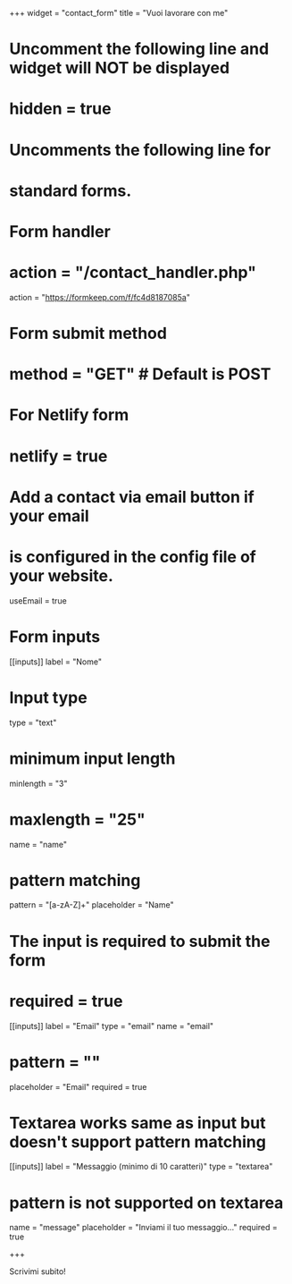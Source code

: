 +++
widget = "contact_form"
title = "Vuoi lavorare con me" 

# Uncomment the following line and widget will NOT be displayed
# hidden = true

# Uncomments the following line for
# standard forms.
#
# Form handler
# action = "/contact_handler.php"
action = "https://formkeep.com/f/fc4d8187085a"
# Form submit method
# method = "GET" # Default is POST

# For Netlify form
#
# netlify = true

# Add a contact via email button if your email
# is configured in the config file of your website.
useEmail = true

# Form inputs
[[inputs]]
label = "Nome"
# Input type
type = "text"
# minimum input length
minlength = "3"
# maxlength = "25"
name = "name"
# pattern matching
pattern = "[a-zA-Z]+"
placeholder = "Name"
# The input is required to submit the form
# required = true

[[inputs]]
label = "Email"
type = "email"
name = "email"
# pattern = ""
placeholder = "Email"
required = true

# Textarea works same as input but doesn't support pattern matching
[[inputs]]
label = "Messaggio (minimo di 10 caratteri)"
type = "textarea"
# pattern is not supported on textarea
name = "message"
placeholder = "Inviami il tuo messaggio..."
required = true

+++

Scrivimi subito!

